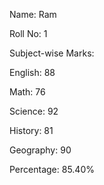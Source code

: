 Name: Ram

Roll No: 1

Subject-wise Marks:

  English: 88
  
  Math: 76
  
  Science: 92
  
  History: 81
  
  Geography: 90
  
Percentage: 85.40%
